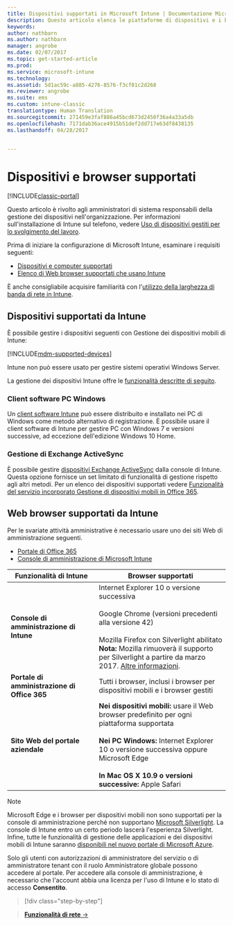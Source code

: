 ```yaml
---
title: Dispositivi supportati in Microsoft Intune | Documentazione Microsoft
description: Questo articolo elenca le piattaforme di dispositivi e i browser supportati per la gestione dei dispositivi in Intune.
keywords: 
author: nathbarn
ms.author: nathbarn
manager: angrobe
ms.date: 02/07/2017
ms.topic: get-started-article
ms.prod: 
ms.service: microsoft-intune
ms.technology: 
ms.assetid: 5d1ac59c-a885-4276-8576-f3cf81c2d268
ms.reviewer: angrobe
ms.suite: ems
ms.custom: intune-classic
translationtype: Human Translation
ms.sourcegitcommit: 271459e3faf886a45bcd673d2450f36a4a33a5db
ms.openlocfilehash: 7171dab36ace4915b51def2dd717e63df8438135
ms.lasthandoff: 04/28/2017


---
```


# <a name="supported-devices-and-browsers"></a>Dispositivi e browser supportati

[!INCLUDE[classic-portal](../includes/classic-portal.md)]

Questo articolo è rivolto agli amministratori di sistema responsabili della gestione dei dispositivi nell'organizzazione. Per informazioni sull'installazione di Intune sul telefono, vedere [Uso di dispositivi gestiti per lo svolgimento del lavoro](https://docs.microsoft.com/intune/enduser/company-portal-frequently-asked-questions).

Prima di iniziare la configurazione di Microsoft Intune, esaminare i requisiti seguenti:

- [Dispositivi e computer supportati](#intune-supported-devices)
- [Elenco di Web browser supportati che usano Intune](#intune-supported-web-browsers)

È anche consigliabile acquisire familiarità con l'[utilizzo della larghezza di banda di rete in Intune](network-bandwidth-use.md).

## <a name="intune-supported-devices"></a>Dispositivi supportati da Intune

È possibile gestire i dispositivi seguenti con Gestione dei dispositivi mobili di Intune:

[!INCLUDE[mdm-supported-devices](../includes/mdm-supported-devices.md)]

Intune non può essere usato per gestire sistemi operativi Windows Server.

La gestione dei dispositivi Intune offre le [funzionalità descritte di seguito](mobile-device-management-capabilities-in-microsoft-intune.md).

### <a name="windows-pc-software-client"></a>Client software PC Windows

Un [client software Intune](/intune/deploy-use/manage-windows-pcs-with-microsoft-intune) può essere distribuito e installato nei PC di Windows come metodo alternativo di registrazione. È possibile usare il client software di Intune per gestire PC con Windows 7 e versioni successive, ad eccezione dell'edizione Windows 10 Home.

### <a name="exchange-activesync-management"></a>Gestione di Exchange ActiveSync

È possibile gestire [dispositivi Exchange ActiveSync](/intune/deploy-use/mobile-device-management-with-exchange-activesync-and-microsoft-intune) dalla console di Intune. Questa opzione fornisce un set limitato di funzionalità di gestione rispetto agli altri metodi. Per un elenco dei dispositivi supportati vedere [Funzionalità del servizio incorporato Gestione di dispositivi mobili in Office 365](https://support.office.com/article/Capabilities-of-built-in-Mobile-Device-Management-for-Office-365-a1da44e5-7475-4992-be91-9ccec25905b0).

## <a name="intune-supported-web-browsers"></a>Web browser supportati da Intune

Per le svariate attività amministrative è necessario usare uno dei siti Web di amministrazione seguenti.

- [Portale di Office 365](http://go.microsoft.com/fwlink/p/?LinkId=698854)
- [Console di amministrazione di Microsoft Intune](https://admin.manage.microsoft.com/)

|Funzionalità di Intune |Browser supportati|
|---------|---------|
|**Console di amministrazione di Intune**     |  Internet Explorer 10 o versione successiva<br /><br />Google Chrome (versioni precedenti alla versione 42)<br /><br />Mozilla Firefox con Silverlight abilitato<br />**Nota:** Mozilla rimuoverà il supporto per Silverlight a partire da marzo 2017. [Altre informazioni](https://go.microsoft.com/fwlink/?linkid=836872). |
|**Portale di amministrazione di Office 365**     |Tutti i browser, inclusi i browser per dispositivi mobili e i browser gestiti  |
|**Sito Web del portale aziendale**     |**Nei dispositivi mobili:** usare il Web browser predefinito per ogni piattaforma supportata   <br /><br />**Nei PC Windows:** Internet Explorer 10 o versione successiva oppure Microsoft Edge<br /><br />**In Mac OS X 10.9 o versioni successive:** Apple Safari    |

> [!Note]
> Microsoft Edge e i browser per dispositivi mobili non sono supportati per la console di amministrazione perché non supportano [Microsoft Silverlight](https://msdn.microsoft.com/library/cc838158(v=vs.95).aspx). La console di Intune entro un certo periodo lascerà l'esperienza Silverlight. Infine, tutte le funzionalità di gestione delle applicazioni e dei dispositivi mobili di Intune saranno [disponibili nel nuovo portale di Microsoft Azure](https://blogs.technet.microsoft.com/enterprisemobility/2015/11/17/enhancing-managed-mobile-productivity/).


Solo gli utenti con autorizzazioni di amministratore del servizio o di amministratore tenant con il ruolo Amministratore globale possono accedere al portale. Per accedere alla console di amministrazione, è necessario che l'account abbia una licenza per l'uso di Intune e lo stato di accesso **Consentito**.

>[!div class="step-by-step"]

>[**Funzionalità di rete** &rarr;](network-bandwidth-use.md)  

